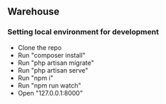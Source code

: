 
## Warehouse

### Setting local environment for development

- Clone the repo
- Run "composer install"
- Run "php artisan migrate"
- Run "php artisan serve"
- Run "npm i"
- Run "npm run watch"
- Open "127.0.0.1:8000"


